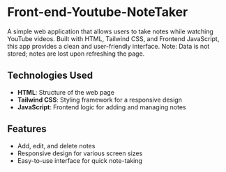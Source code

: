 # Front-end-Youtube-NoteTaker
A simple web application that allows users to take notes while watching YouTube videos. Built with HTML, Tailwind CSS, and Frontend JavaScript, this app provides a clean and user-friendly interface. Note: Data is not stored; notes are lost upon refreshing the page.
## Technologies Used
- **HTML**: Structure of the web page
- **Tailwind CSS**: Styling framework for a responsive design
- **JavaScript**: Frontend logic for adding and managing notes

## Features
- Add, edit, and delete notes
- Responsive design for various screen sizes
- Easy-to-use interface for quick note-taking
